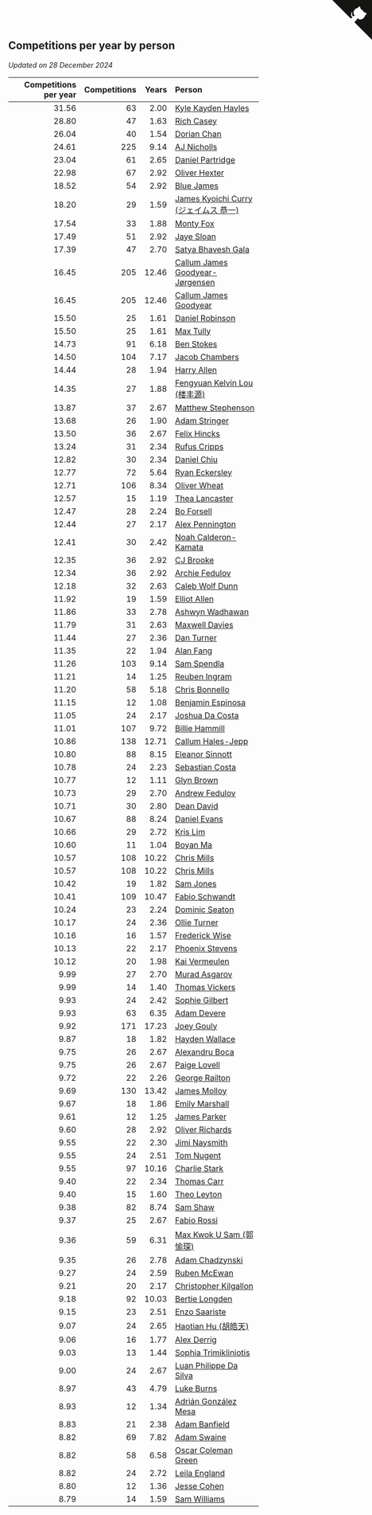## Competitions per year by person

*Updated on 28 December 2024*

| Competitions per year | Competitions | Years | Person |
| ---: | ---: | ---: | :--- |
| 31.56 | 63 | 2.00 | [Kyle Kayden Hayles](https://www.worldcubeassociation.org/persons/2022HAYL02) |
| 28.80 | 47 | 1.63 | [Rich Casey](https://www.worldcubeassociation.org/persons/2023CASE06) |
| 26.04 | 40 | 1.54 | [Dorian Chan](https://www.worldcubeassociation.org/persons/2023DORI01) |
| 24.61 | 225 | 9.14 | [AJ Nicholls](https://www.worldcubeassociation.org/persons/2015NICH04) |
| 23.04 | 61 | 2.65 | [Daniel Partridge](https://www.worldcubeassociation.org/persons/2022PART02) |
| 22.98 | 67 | 2.92 | [Oliver Hexter](https://www.worldcubeassociation.org/persons/2022HEXT01) |
| 18.52 | 54 | 2.92 | [Blue James](https://www.worldcubeassociation.org/persons/2022JAME01) |
| 18.20 | 29 | 1.59 | [James Kyoichi Curry (ジェイムス 恭一)](https://www.worldcubeassociation.org/persons/2023CURR06) |
| 17.54 | 33 | 1.88 | [Monty Fox](https://www.worldcubeassociation.org/persons/2023FOXM01) |
| 17.49 | 51 | 2.92 | [Jaye Sloan](https://www.worldcubeassociation.org/persons/2022SLOA01) |
| 17.39 | 47 | 2.70 | [Satya Bhavesh Gala](https://www.worldcubeassociation.org/persons/2022GALA03) |
| 16.45 | 205 | 12.46 | [Callum James Goodyear-Jørgensen](https://www.worldcubeassociation.org/persons/2012GOOD02) |
| 16.45 | 205 | 12.46 | [Callum James Goodyear](https://www.worldcubeassociation.org/persons/2012GOOD02) |
| 15.50 | 25 | 1.61 | [Daniel Robinson](https://www.worldcubeassociation.org/persons/2023ROBI10) |
| 15.50 | 25 | 1.61 | [Max Tully](https://www.worldcubeassociation.org/persons/2023TULL04) |
| 14.73 | 91 | 6.18 | [Ben Stokes](https://www.worldcubeassociation.org/persons/2018STOK01) |
| 14.50 | 104 | 7.17 | [Jacob Chambers](https://www.worldcubeassociation.org/persons/2017CHAM09) |
| 14.44 | 28 | 1.94 | [Harry Allen](https://www.worldcubeassociation.org/persons/2023ALLE01) |
| 14.35 | 27 | 1.88 | [Fengyuan Kelvin Lou (楼丰源)](https://www.worldcubeassociation.org/persons/2023LOUF01) |
| 13.87 | 37 | 2.67 | [Matthew Stephenson](https://www.worldcubeassociation.org/persons/2022STEP04) |
| 13.68 | 26 | 1.90 | [Adam Stringer](https://www.worldcubeassociation.org/persons/2023STRI02) |
| 13.50 | 36 | 2.67 | [Felix Hincks](https://www.worldcubeassociation.org/persons/2022HINC01) |
| 13.24 | 31 | 2.34 | [Rufus Cripps](https://www.worldcubeassociation.org/persons/2022CRIP01) |
| 12.82 | 30 | 2.34 | [Daniel Chiu](https://www.worldcubeassociation.org/persons/2022CHIU06) |
| 12.77 | 72 | 5.64 | [Ryan Eckersley](https://www.worldcubeassociation.org/persons/2019ECKE02) |
| 12.71 | 106 | 8.34 | [Oliver Wheat](https://www.worldcubeassociation.org/persons/2016WHEA01) |
| 12.57 | 15 | 1.19 | [Thea Lancaster](https://www.worldcubeassociation.org/persons/2023LANC06) |
| 12.47 | 28 | 2.24 | [Bo Forsell](https://www.worldcubeassociation.org/persons/2022FORS06) |
| 12.44 | 27 | 2.17 | [Alex Pennington](https://www.worldcubeassociation.org/persons/2022PENN04) |
| 12.41 | 30 | 2.42 | [Noah Calderon-Kamata](https://www.worldcubeassociation.org/persons/2022CALD07) |
| 12.35 | 36 | 2.92 | [CJ Brooke](https://www.worldcubeassociation.org/persons/2022BROO02) |
| 12.34 | 36 | 2.92 | [Archie Fedulov](https://www.worldcubeassociation.org/persons/2022FEDU01) |
| 12.18 | 32 | 2.63 | [Caleb Wolf Dunn](https://www.worldcubeassociation.org/persons/2022DUNN03) |
| 11.92 | 19 | 1.59 | [Elliot Allen](https://www.worldcubeassociation.org/persons/2023ALLE16) |
| 11.86 | 33 | 2.78 | [Ashwyn Wadhawan](https://www.worldcubeassociation.org/persons/2022WADH02) |
| 11.79 | 31 | 2.63 | [Maxwell Davies](https://www.worldcubeassociation.org/persons/2022DAVI11) |
| 11.44 | 27 | 2.36 | [Dan Turner](https://www.worldcubeassociation.org/persons/2022TURN10) |
| 11.35 | 22 | 1.94 | [Alan Fang](https://www.worldcubeassociation.org/persons/2023FANG02) |
| 11.26 | 103 | 9.14 | [Sam Spendla](https://www.worldcubeassociation.org/persons/2015SPEN01) |
| 11.21 | 14 | 1.25 | [Reuben Ingram](https://www.worldcubeassociation.org/persons/2023INGR05) |
| 11.20 | 58 | 5.18 | [Chris Bonnello](https://www.worldcubeassociation.org/persons/2019BONN05) |
| 11.15 | 12 | 1.08 | [Benjamin Espinosa](https://www.worldcubeassociation.org/persons/2023ESPI36) |
| 11.05 | 24 | 2.17 | [Joshua Da Costa](https://www.worldcubeassociation.org/persons/2022COST18) |
| 11.01 | 107 | 9.72 | [Billie Hammill](https://www.worldcubeassociation.org/persons/2015HAMM01) |
| 10.86 | 138 | 12.71 | [Callum Hales-Jepp](https://www.worldcubeassociation.org/persons/2012HALE01) |
| 10.80 | 88 | 8.15 | [Eleanor Sinnott](https://www.worldcubeassociation.org/persons/2016SINN01) |
| 10.78 | 24 | 2.23 | [Sebastian Costa](https://www.worldcubeassociation.org/persons/2022COST12) |
| 10.77 | 12 | 1.11 | [Glyn Brown](https://www.worldcubeassociation.org/persons/2023BROW47) |
| 10.73 | 29 | 2.70 | [Andrew Fedulov](https://www.worldcubeassociation.org/persons/2022FEDU02) |
| 10.71 | 30 | 2.80 | [Dean David](https://www.worldcubeassociation.org/persons/2022DAVI06) |
| 10.67 | 88 | 8.24 | [Daniel Evans](https://www.worldcubeassociation.org/persons/2016EVAN06) |
| 10.66 | 29 | 2.72 | [Kris Lim](https://www.worldcubeassociation.org/persons/2022LIMK01) |
| 10.60 | 11 | 1.04 | [Boyan Ma](https://www.worldcubeassociation.org/persons/2023MABO02) |
| 10.57 | 108 | 10.22 | [Chris Mills](https://www.worldcubeassociation.org/persons/2014MILL04) |
| 10.57 | 108 | 10.22 | [Chris Mills](https://www.worldcubeassociation.org/persons/2014MILL04) |
| 10.42 | 19 | 1.82 | [Sam Jones](https://www.worldcubeassociation.org/persons/2023JONE09) |
| 10.41 | 109 | 10.47 | [Fabio Schwandt](https://www.worldcubeassociation.org/persons/2014SCHW02) |
| 10.24 | 23 | 2.24 | [Dominic Seaton](https://www.worldcubeassociation.org/persons/2022SEAT02) |
| 10.17 | 24 | 2.36 | [Ollie Turner](https://www.worldcubeassociation.org/persons/2022TURN11) |
| 10.16 | 16 | 1.57 | [Frederick Wise](https://www.worldcubeassociation.org/persons/2023WISE03) |
| 10.13 | 22 | 2.17 | [Phoenix Stevens](https://www.worldcubeassociation.org/persons/2022STEV09) |
| 10.12 | 20 | 1.98 | [Kai Vermeulen](https://www.worldcubeassociation.org/persons/2023VERM01) |
| 9.99 | 27 | 2.70 | [Murad Asgarov](https://www.worldcubeassociation.org/persons/2022ASGA01) |
| 9.99 | 14 | 1.40 | [Thomas Vickers](https://www.worldcubeassociation.org/persons/2023VICK03) |
| 9.93 | 24 | 2.42 | [Sophie Gilbert](https://www.worldcubeassociation.org/persons/2022GILB05) |
| 9.93 | 63 | 6.35 | [Adam Devere](https://www.worldcubeassociation.org/persons/2018DEVE02) |
| 9.92 | 171 | 17.23 | [Joey Gouly](https://www.worldcubeassociation.org/persons/2007GOUL01) |
| 9.87 | 18 | 1.82 | [Hayden Wallace](https://www.worldcubeassociation.org/persons/2023WALL05) |
| 9.75 | 26 | 2.67 | [Alexandru Boca](https://www.worldcubeassociation.org/persons/2022BOCA01) |
| 9.75 | 26 | 2.67 | [Paige Lovell](https://www.worldcubeassociation.org/persons/2022LOVE06) |
| 9.72 | 22 | 2.26 | [George Railton](https://www.worldcubeassociation.org/persons/2022RAIL01) |
| 9.69 | 130 | 13.42 | [James Molloy](https://www.worldcubeassociation.org/persons/2011MOLL01) |
| 9.67 | 18 | 1.86 | [Emily Marshall](https://www.worldcubeassociation.org/persons/2023MARS02) |
| 9.61 | 12 | 1.25 | [James Parker](https://www.worldcubeassociation.org/persons/2023PARK57) |
| 9.60 | 28 | 2.92 | [Oliver Richards](https://www.worldcubeassociation.org/persons/2022RICH02) |
| 9.55 | 22 | 2.30 | [Jimi Naysmith](https://www.worldcubeassociation.org/persons/2022NAYS02) |
| 9.55 | 24 | 2.51 | [Tom Nugent](https://www.worldcubeassociation.org/persons/2022NUGE01) |
| 9.55 | 97 | 10.16 | [Charlie Stark](https://www.worldcubeassociation.org/persons/2014STAR05) |
| 9.40 | 22 | 2.34 | [Thomas Carr](https://www.worldcubeassociation.org/persons/2022CARR18) |
| 9.40 | 15 | 1.60 | [Theo Leyton](https://www.worldcubeassociation.org/persons/2023LEYT01) |
| 9.38 | 82 | 8.74 | [Sam Shaw](https://www.worldcubeassociation.org/persons/2016SHAW02) |
| 9.37 | 25 | 2.67 | [Fabio Rossi](https://www.worldcubeassociation.org/persons/2022ROSS02) |
| 9.36 | 59 | 6.31 | [Max Kwok U Sam (郭愉琛)](https://www.worldcubeassociation.org/persons/2018SAMK01) |
| 9.35 | 26 | 2.78 | [Adam Chadzynski](https://www.worldcubeassociation.org/persons/2022CHAD02) |
| 9.27 | 24 | 2.59 | [Ruben McEwan](https://www.worldcubeassociation.org/persons/2022MCEW01) |
| 9.21 | 20 | 2.17 | [Christopher Kilgallon](https://www.worldcubeassociation.org/persons/2022KILG02) |
| 9.18 | 92 | 10.03 | [Bertie Longden](https://www.worldcubeassociation.org/persons/2014LONG06) |
| 9.15 | 23 | 2.51 | [Enzo Saariste](https://www.worldcubeassociation.org/persons/2022SAAR02) |
| 9.07 | 24 | 2.65 | [Haotian Hu (胡皓天)](https://www.worldcubeassociation.org/persons/2022HUHA01) |
| 9.06 | 16 | 1.77 | [Alex Derrig](https://www.worldcubeassociation.org/persons/2023DERR02) |
| 9.03 | 13 | 1.44 | [Sophia Trimikliniotis](https://www.worldcubeassociation.org/persons/2023TRIM03) |
| 9.00 | 24 | 2.67 | [Luan Philippe Da Silva](https://www.worldcubeassociation.org/persons/2022SILV08) |
| 8.97 | 43 | 4.79 | [Luke Burns](https://www.worldcubeassociation.org/persons/2020BURN06) |
| 8.93 | 12 | 1.34 | [Adrián González Mesa](https://www.worldcubeassociation.org/persons/2023MESA03) |
| 8.83 | 21 | 2.38 | [Adam Banfield](https://www.worldcubeassociation.org/persons/2022BANF01) |
| 8.82 | 69 | 7.82 | [Adam Swaine](https://www.worldcubeassociation.org/persons/2017SWAI01) |
| 8.82 | 58 | 6.58 | [Oscar Coleman Green](https://www.worldcubeassociation.org/persons/2018GREE09) |
| 8.82 | 24 | 2.72 | [Leila England](https://www.worldcubeassociation.org/persons/2022ENGL01) |
| 8.80 | 12 | 1.36 | [Jesse Cohen](https://www.worldcubeassociation.org/persons/2023COHE05) |
| 8.79 | 14 | 1.59 | [Sam Williams](https://www.worldcubeassociation.org/persons/2023WILL30) |


<a href="https://github.com/simonkellly/wca_statistics_uk" class="github-corner" aria-label="View source on Github"><svg width="80" height="80" viewBox="0 0 250 250" style="fill:#151513; color:#fff; position: absolute; top: 0; border: 0; right: 0;" aria-hidden="true"><path d="M0,0 L115,115 L130,115 L142,142 L250,250 L250,0 Z"></path><path d="M128.3,109.0 C113.8,99.7 119.0,89.6 119.0,89.6 C122.0,82.7 120.5,78.6 120.5,78.6 C119.2,72.0 123.4,76.3 123.4,76.3 C127.3,80.9 125.5,87.3 125.5,87.3 C122.9,97.6 130.6,101.9 134.4,103.2" fill="currentColor" style="transform-origin: 130px 106px;" class="octo-arm"></path><path d="M115.0,115.0 C114.9,115.1 118.7,116.5 119.8,115.4 L133.7,101.6 C136.9,99.2 139.9,98.4 142.2,98.6 C133.8,88.0 127.5,74.4 143.8,58.0 C148.5,53.4 154.0,51.2 159.7,51.0 C160.3,49.4 163.2,43.6 171.4,40.1 C171.4,40.1 176.1,42.5 178.8,56.2 C183.1,58.6 187.2,61.8 190.9,65.4 C194.5,69.0 197.7,73.2 200.1,77.6 C213.8,80.2 216.3,84.9 216.3,84.9 C212.7,93.1 206.9,96.0 205.4,96.6 C205.1,102.4 203.0,107.8 198.3,112.5 C181.9,128.9 168.3,122.5 157.7,114.1 C157.9,116.9 156.7,120.9 152.7,124.9 L141.0,136.5 C139.8,137.7 141.6,141.9 141.8,141.8 Z" fill="currentColor" class="octo-body"></path></svg></a><style>.github-corner:hover .octo-arm{animation:octocat-wave 560ms ease-in-out}@keyframes octocat-wave{0%,100%{transform:rotate(0)}20%,60%{transform:rotate(-25deg)}40%,80%{transform:rotate(10deg)}}@media (max-width:500px){.github-corner:hover .octo-arm{animation:none}.github-corner .octo-arm{animation:octocat-wave 560ms ease-in-out}}</style>

